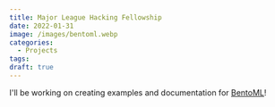 ```yaml
---
title: Major League Hacking Fellowship
date: 2022-01-31
image: /images/bentoml.webp
categories:
  - Projects
tags:
draft: true
---
```


I'll be working on creating examples and documentation for [BentoML](https://github.com/bentoml/BentoML)!
